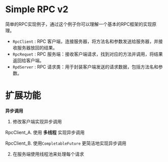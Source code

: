 # Simple RPC v2

简单的RPC实现例子，通过这个例子你可以理解一个基本的RPC框架的实现原理。

- `RpcClient` : RPC 客户端，连接服务器，将方法名和参数发送给服务器，并接收服务器放回的结果。
- `RpcRequet` : RPC 服务端：接收客户端请求，找到对应的方法并调用，将结果返回给客户端。
- `RpdServer` : RPC 请求类：用于封装客户端发送的请求数据，包括方法名和参数。

# 扩展功能
**异步调用**

1. 修改客户端实现异步调用

RpcClient_A. 使用 **多线程** 实现异步调用

RpcClient_B. 使用`CompletableFuture` 更简洁地实现异步调用

2. 在服务端使用线程池来处理每个请求